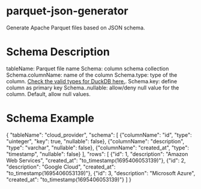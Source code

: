 # parquet-json-generator
Generate Apache Parquet files based on JSON schema.

# Schema Description
tableName: Parquet file name
Schema: column schema collection
Schema.columnName: name of the column
Schema.type: type of the column. [Check the valid types for DuckDB here.](https://duckdb.org/docs/sql/data_types/overview). 
Schema.key: define column as primary key
Schema..nullable: allow/deny null value for the column. Default, allow null values.

# Schema Example
{
    "tableName": "cloud_provider",
    "schema": [
        {"columnName": "id", "type": "uinteger", "key": true, "nullable": false},
        {"columnName": "description", "type": "varchar", "nullable": false},
        {"columnName": "created_at", "type": "timestamp", "nullable": false}
    ],
    "rows": [
        {"id": 1, "description": "Amazon Web Services", "created_at": "to_timestamp(1695406053139)"},
        {"id": 2, "description": "Google Cloud", "created_at": "to_timestamp(1695406053139)"},
        {"id": 3, "description": "Microsoft Azure", "created_at": "to_timestamp(1695406053139)"}
    ]
}
